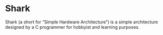 # Shark
Shark (a short for ”Simple Hardware Architecture”) is a simple architecture designed by a C programmer for hobbyist and learning purposes.